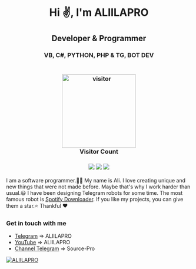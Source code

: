 <h1 align="center">Hi ✌, I'm ALIILAPRO</h1>
<h2 align="center">Developer & Programmer</h2>
<h3 align="center">VB, C#, PYTHON, PHP & TG, BOT DEV</h3>
<h3 align="center">
  <br>
  <a href="https://t.me/aliilapro"><img src="https://profile-counter.glitch.me/aliilapro/count.svg" alt="visitor" width="200"></a>
  <br>
  Visitor Count
  <br>
</h3>

<h3 align="center">
<a href="https://github.com/ALIILAPRO/warpx"><img src="https://img.shields.io/github/stars/aliilapro/aliilapro"></a>
<a href="aliilapro.github.io"><img src="hhttps://img.shields.io/youtube/channel/views/UCsq5dmDDFD02d6JF2UdtMow?style=social)](YouTube"></a>
<a href="aliilapro.github.io"><img src="https://img.shields.io/Telegram?down_color=blue&down_message=blue&up_color=blue&up_message=ALIILAPRO&url=https://t.me/aliilapro)](Telegram"></a>
</h3> 
<p align="left">I am a software programmer.👨‍💻 My name is Ali. I love creating unique and new things that were not made before. 
    Maybe that's why I work harder than usual.😃 I have been designing Telegram robots for some time. The most famous robot is <a href="https://t.me/spotdlrobot">Spotify Downloader</a>. If you like my projects, you can give them a star.⭐
Thankful ❤</p>
    


### Get in touch with me
- [Telegram](https://t.me/aliilapro)          => ALIILAPRO
- [YouTube](https://www.youtube.com/channel/UCsq5dmDDFD02d6JF2UdtMow)           => ALIILAPRO
- [Channel Telegram](https://t.me/source_pro) => Source-Pro


[![ALIILAPRO](https://github-readme-stats.vercel.app/api?username=aliilapro&hide=prs,issues,contribs&theme=highcontrast&count_private=true&show_icons=true&include_all_commits=true)](https://aliilapro.github.io)
